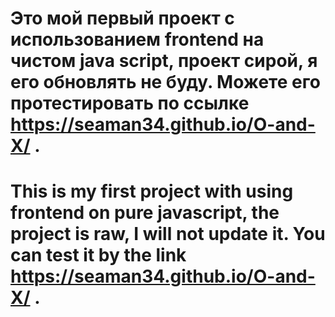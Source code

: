 Это мой первый проект с использованием  frontend на чистом java script, проект сирой, я его обновлять не буду. Можете его протестировать по ссылке https://seaman34.github.io/O-and-X/ .
===
This is my first project with using frontend on pure javascript, the project is raw, I will not update it. You can test it by the link https://seaman34.github.io/O-and-X/ .
===
